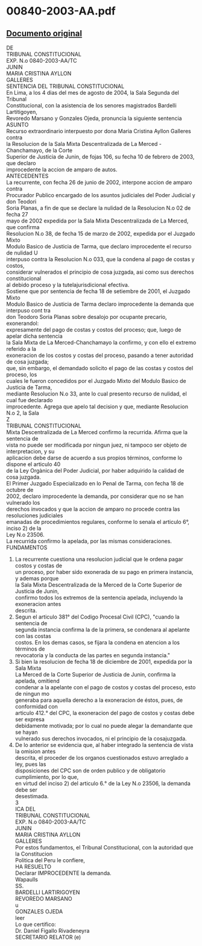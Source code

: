 
00840-2003-AA.pdf
=================
  
[Documento original](https://tc.gob.pe/jurisprudencia/2004/00840-2003-AA.pdf)  
---  
DE  
TRIBUNAL CONSTITUCIONAL  
EXP. N.o 0840-2003-AA/TC  
JUNIN  
MARIA CRISTINA AYLLON  
GALLERES  
SENTENCIA DEL TRIBUNAL CONSTITUCIONAL  
En Lima, a los 4 dias del mes de agosto de 2004, la Sala Segunda del Tribunal  
Constitucional, con la asistencia de los senores magistrados Bardelli Lartitigoyen,  
Revoredo Marsano y Gonzales Ojeda, pronuncia la siguiente sentencia  
ASUNTO  
Recurso extraordinario interpuesto por dona Maria Cristina Ayllon Galleres contra  
la Resolucion de la Sala Mixta Descentralizada de La Merced - Chanchamayo, de la Corte  
Superior de Justicia de Junin, de fojas 106, su fecha 10 de febrero de 2003, que declaro  
improcedente la accion de amparo de autos.  
ANTECEDENTES  
La recurrente, con fecha 26 de junio de 2002, interpone accion de amparo contra  
Procurador Publico encargado de los asuntos judiciales del Poder Judicial y don Teodori  
Soria Planas, a fin de que se declare la nulidad de la Resolucion N.o 02 de fecha 27  
mayo de 2002 expedida por la Sala Mixta Descentralizada de La Merced, que confirma  
Resolucion N.o 38, de fecha 15 de marzo de 2002, expedida por el Juzgado Mixto  
Modulo Basico de Justicia de Tarma, que declaro improcedente el recurso de nulidad U  
interpuso contra la Resolucion N.o 033, que la condena al pago de costas y costos,  
considerar vulnerados el principio de cosa juzgada, asi como sus derechos constitucional  
al debido proceso y la tutelajurisdicional efectiva.  
Sostiene que por sentencia de fecha 18 de setiembre de 2001, el Juzgado Mixto  
Modulo Basico de Justicia de Tarma declaro improcedente la demanda que interpuso cont tra  
don Teodoro Soria Planas sobre desalojo por ocupante precario, exonerandol:  
expresamente del pago de costas y costos del proceso; que, luego de apelar dicha sentencia  
la Sala Mixta de La Merced-Chanchamayo la confirmo, y con ello el extremo referido a la  
exoneracion de los costos y costas del proceso, pasando a tener autoridad de cosa juzgada;  
que, sin embargo, el demandado solicito el pago de las costas y costos del proceso, los  
cuales le fueron concedidos por el Juzgado Mixto del Modulo Basico de Justicia de Tarma,  
mediante Resolucion N.o 33, ante lo cual presento recurso de nulidad, el cual fue declarado  
improcedente. Agrega que apelo tal decision y que, mediante Resolucion N.o 2, la Sala  
Z  
TRIBUNAL CONSTITUCIONAL  
Mixta Descentralizada de La Merced confirmo la recurrida. Afirma que la sentencia de  
vista no puede ser modificada por ningun juez, ni tampoco ser objeto de interpretacion, y su  
aplicacion debe darse de acuerdo a sus propios términos, conforme lo dispone el articulo 40  
de la Ley Orgànica del Poder Judicial, por haber adquirido la calidad de cosa juzgada.  
El Primer Juzgado Especializado en lo Penal de Tarma, con fecha 18 de octubre de  
2002, declaro improcedente la demanda, por considerar que no se han vulnerado los  
derechos invocados y que la accion de amparo no procede contra las resoluciones judiciales  
emanadas de procedimientos regulares, conforme lo senala el articulo 6°, inciso 2) de la  
Ley N.o 23506.  
La recurrida confirmo la apelada, por las mismas consideraciones.  
FUNDAMENTOS  
1. La recurrente cuestiona una resolucion judicial que le ordena pagar costos y costas de  
un proceso, por haber sido exonerada de su pago en primera instancia, y ademas porque  
la Sala Mixta Descentralizada de la Merced de la Corte Superior de Justicia de Junin,  
confirmo todos los extremos de la sentencia apelada, incluyendo la exoneracion antes  
descrita.  
2. Segun el articulo 381° del Codigo Procesal Civil (CPC), "cuando la sentencia de  
segunda instancia confirma la de la primera, se condenara al apelante con las costas  
costos. En los demas casos, se fijara la condena en atencion a los términos de  
revocatoria y la conducta de las partes en segunda instancia."  
3. Si bien la resolucion de fecha 18 de diciembre de 2001, expedida por la Sala Mixta  
La Merced de la Corte Superior de Justicia de Junin, confirma la apelada, omitiend  
condenar a la apelante con el pago de costos y costas del proceso, esto de ningun mo  
generaba para aquella derecho a la exoneracion de éstos, pues, de conformidad con  
articulo 412.° del CPC, la exoneracion del pago de costos y costas debe ser expresa  
debidamente motivada; por lo cual no puede alegar la demandante que se hayan  
vulnerado sus derechos invocados, ni el principio de la cosajuzgada.  
4. De lo anterior se evidencia que, al haber integrado la sentencia de vista la omision antes  
descrita, el proceder de los organos cuestionados estuvo arreglado a ley, pues las  
disposiciones del CPC son de orden publico y de obligatorio cumplimiento, por lo que,  
en virtud del inciso 2) del articulo 6.° de la Ley N.o 23506, la demanda debe ser  
desestimada.  
3  
ICA DEL  
TRIBUNAL CONSTITUCIONAL  
EXP. N.o 0840-2003-AA/TC  
JUNIN  
MARIA CRISTINA AYLLON  
GALLERES  
Por estos fundamentos, el Tribunal Constitucional, con la autoridad que la Constitucion  
Politica del Peru le confiere,  
HA RESUELTO  
Declarar IMPROCEDENTE la demanda.  
Wapaulls  
SS.  
BARDELLI LARTIRIGOYEN  
REVOREDO MARSANO  
u  
GONZALES OJEDA  
leer  
Lo que certifico:  
Dr. Daniel Figallo Rivadeneyra  
SECRETARIO RELATOR (e)